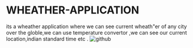 # WHEATHER-APPLICATION
its a wheather application where  we can see current wheath"er of any city over the globle,we can use temperature convertor ,we can see our current location,indian standard time etc . 
![github](https://user-images.githubusercontent.com/50310860/86873438-e59fc980-c0fb-11ea-9f7b-7bcc3999bf6a.gif)
